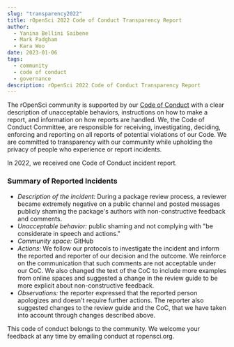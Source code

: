 ```yaml
---
slug: "transparency2022"
title: rOpenSci 2022 Code of Conduct Transparency Report
author:
  - Yanina Bellini Saibene
  - Mark Padgham
  - Kara Woo
date: 2023-01-06
tags:
  - community
  - code of conduct
  - governance
description: rOpenSci 2022 Code of Conduct Transparency Report
---
```


The rOpenSci community is supported by our [Code of Conduct](https://ropensci.org/code-of-conduct) with a clear description of unacceptable behaviors, 
instructions on how to make a report, and information on how reports are handled. We, the Code of Conduct Committee, 
are responsible for receiving, investigating, deciding, enforcing and reporting on all reports of potential 
violations of our Code. We are committed to transparency with our community while upholding the privacy 
of people who experience or report incidents.

In 2022, we received one Code of Conduct incident report. 

### Summary of Reported Incidents

* _Description of the incident:_ During a package review process, a reviewer became extremely negative on a public 
channel and posted messages publicly shaming the package's authors with non-constructive feedback and comments.
* _Unacceptable behavior:_ public shaming and not complying with "be considerate in speech and actions."
* _Community space:_ GitHub
* _Actions:_  We follow our protocols to investigate the incident and inform the reported and reporter of our decision and the outcome. 
We reinforce on the communication that such comments are not acceptable under our CoC. We also changed the 
text of the CoC to include more examples from online spaces and suggested a change in the review guide to be 
more explicit about non-constructive feedback.
* _Observations:_ the reporter expressed that the reported person apologizes and doesn't require further actions. 
The reporter also suggested changes to the review guide and the CoC, that we have taken into account through changes described above.


This code of conduct belongs to the community. We welcome your feedback at any time by emailing conduct at ropensci.org.